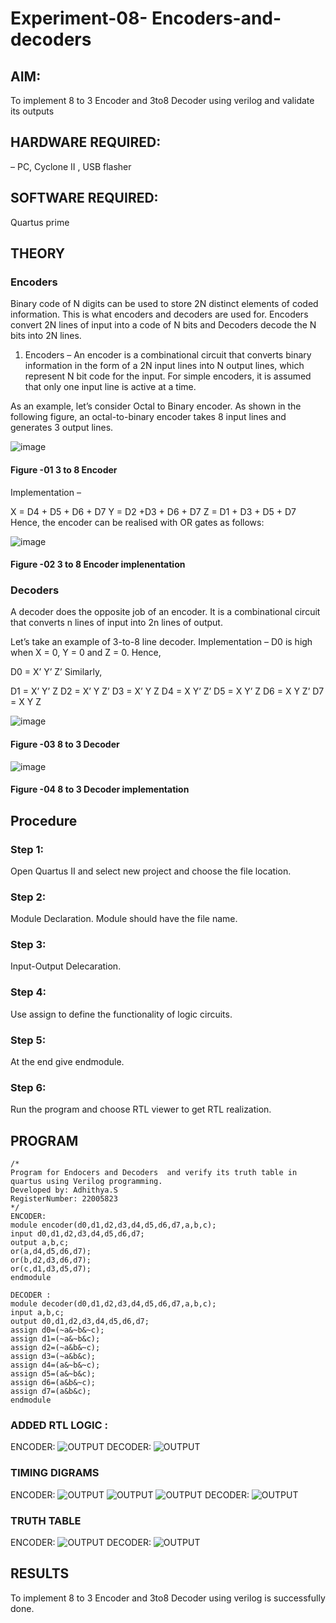 # Experiment-08- Encoders-and-decoders 
## AIM:
 To implement 8 to 3 Encoder and  3to8 Decoder using verilog and validate its outputs
## HARDWARE REQUIRED:
  – PC, Cyclone II , USB flasher
## SOFTWARE REQUIRED: 
  Quartus prime
## THEORY 

### Encoders
Binary code of N digits can be used to store 2N distinct elements of coded information. This is what encoders and decoders are used for. Encoders convert 2N lines of input into a code of N bits and Decoders decode the N bits into 2N lines.

1. Encoders –
An encoder is a combinational circuit that converts binary information in the form of a 2N input lines into N output lines, which represent N bit code for the input. For simple encoders, it is assumed that only one input line is active at a time.

As an example, let’s consider Octal to Binary encoder. As shown in the following figure, an octal-to-binary encoder takes 8 input lines and generates 3 output lines.

![image](https://user-images.githubusercontent.com/36288975/171543588-bc0746df-a173-4b35-989e-5fb7d385fe8a.png)
#### Figure -01 3 to 8 Encoder 


Implementation –

X = D4 + D5 + D6 + D7
Y = D2 +D3 + D6 + D7
Z = D1 + D3 + D5 + D7 
Hence, the encoder can be realised with OR gates as follows:


![image](https://user-images.githubusercontent.com/36288975/171543740-68403b82-aa93-4c98-9343-f32b14885a2e.png)
#### Figure -02 3 to 8 Encoder implenentation 

 ### Decoders 
A decoder does the opposite job of an encoder. It is a combinational circuit that converts n lines of input into 2n lines of output.

Let’s take an example of 3-to-8 line decoder.
Implementation –
D0 is high when X = 0, Y = 0 and Z = 0. Hence,

D0 = X’ Y’ Z’ 
Similarly,

D1 = X’ Y’ Z
D2 = X’ Y Z’
D3 = X’ Y Z
D4 = X Y’ Z’
D5 = X Y’ Z
D6 = X Y Z’
D7 = X Y Z 


![image](https://user-images.githubusercontent.com/36288975/171543978-ee2d0671-2846-40a1-8705-507fd6287a49.png)
#### Figure -03 8 to 3 Decoder 



![image](https://user-images.githubusercontent.com/36288975/171543866-5a6eace6-8683-49d7-9c4f-a7cb30ec3035.png)
#### Figure -04 8 to 3 Decoder implementation 

## Procedure
### Step 1:
 Open Quartus II and select new project and choose the file location.

### Step 2: 
Module Declaration. Module should have the file name.

### Step 3: 
Input-Output Delecaration.

### Step 4: 
Use assign to define the functionality of logic circuits.

### Step 5: 
At the end give endmodule.

### Step 6: 
Run the program and choose RTL viewer to get RTL realization.



## PROGRAM 
```
/*
Program for Endocers and Decoders  and verify its truth table in quartus using Verilog programming.
Developed by: Adhithya.S
RegisterNumber: 22005823  
*/
ENCODER:
module encoder(d0,d1,d2,d3,d4,d5,d6,d7,a,b,c);
input d0,d1,d2,d3,d4,d5,d6,d7;
output a,b,c;
or(a,d4,d5,d6,d7);
or(b,d2,d3,d6,d7);
or(c,d1,d3,d5,d7);
endmodule

DECODER :
module decoder(d0,d1,d2,d3,d4,d5,d6,d7,a,b,c);
input a,b,c;
output d0,d1,d2,d3,d4,d5,d6,d7;
assign d0=(~a&~b&~c); 
assign d1=(~a&~b&c);
assign d2=(~a&b&~c);
assign d3=(~a&b&c);
assign d4=(a&~b&~c);
assign d5=(a&~b&c);
assign d6=(a&b&~c);
assign d7=(a&b&c);
endmodule
```

### ADDED RTL LOGIC :
ENCODER:
![OUTPUT](/encodergate.png)
DECODER:
![OUTPUT](/decodergate.png)

### TIMING DIGRAMS  
ENCODER:
![OUTPUT](/encodertt.png)
![OUTPUT](/encodertt1.png)
![OUTPUT](/encodertt2.png)
DECODER:
![OUTPUT](/decodertt.png)


 





### TRUTH TABLE 
ENCODER:
![OUTPUT](/encodertable.png)
DECODER:
![OUTPUT](/decodertable.png)



## RESULTS 
To implement 8 to 3 Encoder and 3to8 Decoder using verilog is successfully done.
